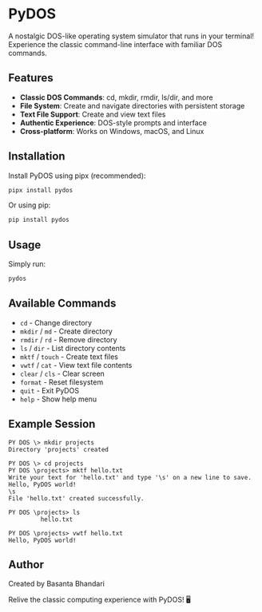 # PyDOS

A nostalgic DOS-like operating system simulator that runs in your terminal! Experience the classic command-line interface with familiar DOS commands.

## Features

- **Classic DOS Commands**: cd, mkdir, rmdir, ls/dir, and more
- **File System**: Create and navigate directories with persistent storage
- **Text File Support**: Create and view text files
- **Authentic Experience**: DOS-style prompts and interface
- **Cross-platform**: Works on Windows, macOS, and Linux

## Installation

Install PyDOS using pipx (recommended):

```bash
pipx install pydos
```

Or using pip:

```bash
pip install pydos
```

## Usage

Simply run:

```bash
pydos
```

## Available Commands

- `cd` - Change directory
- `mkdir` / `md` - Create directory  
- `rmdir` / `rd` - Remove directory
- `ls` / `dir` - List directory contents
- `mktf` / `touch` - Create text files
- `vwtf` / `cat` - View text file contents
- `clear` / `cls` - Clear screen
- `format` - Reset filesystem
- `quit` - Exit PyDOS
- `help` - Show help menu

## Example Session

```
PY DOS \> mkdir projects
Directory 'projects' created

PY DOS \> cd projects
PY DOS \projects> mktf hello.txt
Write your text for 'hello.txt' and type '\s' on a new line to save.
Hello, PyDOS world!
\s
File 'hello.txt' created successfully.

PY DOS \projects> ls
         hello.txt

PY DOS \projects> vwtf hello.txt
Hello, PyDOS world!
```

## Author

Created by Basanta Bhandari

Relive the classic computing experience with PyDOS! 🖥️